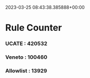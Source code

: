 2023-03-25 08:43:38.385888+00:00
# Rule Counter 
 ### UCATE : 420532

 ### Veneto : 100460

 ### Allowlist : 13929